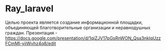 # Ray_laravel
Целью проекта является создание информационной площадки, объединяющей благотворительные организации и неравнодушных граждан.
Презентация - https://docs.google.com/presentation/d/1qiZJV17pGsRnWON_Qsa3nklqUzzFCmMI-yiiWvhz4q8/edit
